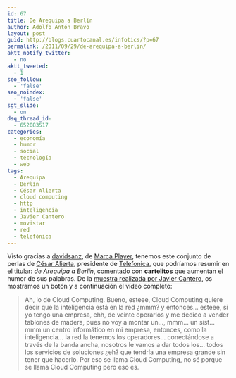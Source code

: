 ```yaml
---
id: 67
title: De Arequipa a Berlín
author: Adolfo Antón Bravo
layout: post
guid: http://blogs.cuartocanal.es/infotics/?p=67
permalink: /2011/09/29/de-arequipa-a-berlin/
aktt_notify_twitter:
  - no
aktt_tweeted:
  - 1
seo_follow:
  - 'false'
seo_noindex:
  - 'false'
sgt_slide:
  - on
dsq_thread_id:
  - 652083517
categories:
  - economía
  - humor
  - social
  - tecnología
  - web
tags:
  - Arequipa
  - Berlín
  - César Alierta
  - cloud computing
  - http
  - inteligencia
  - Javier Cantero
  - movistar
  - red
  - telefónica
---
```

Visto gracias a [davidsanz][1], de [Marca Player][2], tenemos este conjunto de perlas de [César Alierta][3], presidente de [Telefonica][4], que podríamos resumir en el titular: *de Arequipa a Berlín*, comentado con **cartelitos** que aumentan el humor de sus palabras. De la [muestra realizada por Javier Cantero][5], os mostramos un botón y a continuación el vídeo completo:

<blockquote cite="http://kanterobi.blogspot.com/2010/02/alierta-habla-claro.html">
  <p>
    Ah, lo de Cloud Computing. Bueno, esteee, Cloud Computing quiere decir que la inteligencia está en la red ¿mmm? y entonces&#8230; esteee, si yo tengo una empresa, ehh, de veinte operarios y me dedico a vender tablones de madera, pues no voy a montar un&#8230;, mmm&#8230; un sist&#8230; mmm un centro informático en mi empresa, entonces, como la inteligencia&#8230; la red la tenemos los operadores&#8230; conectándose a través de la banda ancha, nosotros le vamos a dar todos los&#8230; todos los servicios de soluciones ¿eh? que tendría una empresa grande sin tener que hacerlo. Por eso se llama Cloud Computing, no sé porque se llama Cloud Computing pero eso es.
  </p>
</blockquote>

<div class="jetpack-video-wrapper">
  <span class='embed-youtube' style='text-align:center; display: block;'></span>
</div>

 [1]: http://www.twitter.com/davidsanz "Twitter de David Sanz"
 [2]: http://www.marcaplayer.com/
 [3]: http://es.wikipedia.org/wiki/C%C3%A9sar_Alierta
 [4]: http://www.telefonica.com
 [5]: http://kanterobi.blogspot.com/2010/02/alierta-habla-claro.html